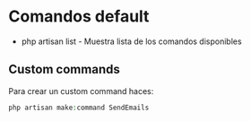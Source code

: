 

# Comandos default

* php artisan list - Muestra lista de los comandos disponibles


## Custom commands

Para crear un custom command haces:

```php
php artisan make:command SendEmails
```
<!--stackedit_data:
eyJoaXN0b3J5IjpbNjg2MDI3NTgzLDE5ODc5NTk2MjAsNzMwOT
k4MTE2XX0=
-->